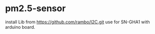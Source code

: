 # pm2.5-sensor
install Lib from https://github.com/rambo/I2C.git
use for SN-GHA1 with arduino board.
